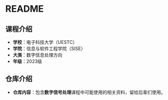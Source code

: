 # README
## 课程介绍
- **学校**：电子科技大学（UESTC）
- **学院**：信息与软件工程学院（SISE）
- **大类**：数字信息处理方向
- **年级**：2023级
## 仓库介绍
- **仓库内容**：包含**数字信号处理**课程中可能使用的相关资料，留给后辈们使用。